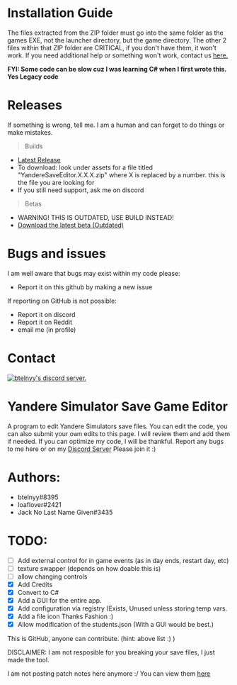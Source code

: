 # Installation Guide
The files extracted from the ZIP folder must go into the same folder as the games EXE, not the launcher directory, but the game directory.
The other 2 files within that ZIP folder are CRITICAL, if you don't have them, it won't work.
If you need additional help or something won't work, contact us [here.](https://discord.gg/P22tFkjTm3)

**FYI: Some code can be slow cuz I was learning C# when I first wrote this. Yes Legacy code**
# Releases
If something is wrong, tell me. I am a human and can forget to do things or make mistakes.

> Builds
* [Latest Release](https://github.com/BTELNYY/yansimsavegameeditor/releases/latest)
* To download: look under assets for a file titled "YandereSaveEditor.X.X.X.zip" where X is replaced by a number. this is the file you are looking for
* If you still need support, ask me on discord
> Betas
* WARNING! THIS IS OUTDATED, USE BUILD INSTEAD!
* [Download the latest beta (Outdated)](https://github.com/BTELNYY/yansimsavegameeditor/releases/download/v1.5-beta.4/YanSimSaveEditor.1.5.Beta.4.zip)
# Bugs and issues
I am well aware that bugs may exist within my code please:
* Report it on this github by making a new issue

If reporting on GitHub is not possible:
* Report it on discord
* Report it on Reddit
* email me (in profile)

# Contact
[![btelnyy's discord server.](https://discord.com/api/guilds/910764028786266153/embed.png?style=banner1)](https://discord.gg/P22tFkjTm3)



# Yandere Simulator Save Game Editor
A program to edit Yandere Simulators save files.
You can edit the code, you can also submit your own edits to this page. I will review them and add them if needed.
If you can optimize my code, I will be thankful.
Report any bugs to me here or on my [Discord Server](https://discord.gg/P22tFkjTm3) Please join it :)

# Authors:
* btelnyy#8395
* loaflover#2421
* Jack No Last Name Given#3435

# TODO:
- [ ] Add external control for in game events (as in day ends, restart day, etc)
- [ ] texture swapper (depends on how doable this is)
- [ ] allow changing controls
- [X] Add Credits
- [X] Convert to C#
- [X] Add a GUI for the entire app.
- [X] Add configuration via registry (Exists, Unused unless storing temp vars.
- [X] Add a file icon Thanks Fashion :)
- [X] Allow modification of the students.json (With a GUI would be best.)

This is GitHub, anyone can contribute. (hint: above list :) )

DISCLAIMER: I am not resposible for you breaking your save files, I just made the tool.

I am not posting patch notes here anymore :/ You can view them [here](https://github.com/BTELNYY/yansimsavegameeditor/releases)

